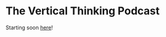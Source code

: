 
# The Vertical Thinking Podcast

Starting soon [here](https://open.spotify.com/show/61gL2gqqoFpIyZhxNcOuAY)!
